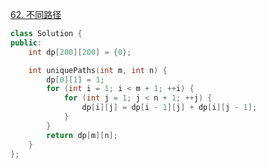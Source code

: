 [62. 不同路径](https://leetcode-cn.com/problems/unique-paths/)

```cpp
class Solution {
public:
    int dp[200][200] = {0};

    int uniquePaths(int m, int n) {
        dp[0][1] = 1;
        for (int i = 1; i < m + 1; ++i) {
            for (int j = 1; j < n + 1; ++j) {
                dp[i][j] = dp[i - 1][j] + dp[i][j - 1];
            }
        }
        return dp[m][n];
    }
};

```
